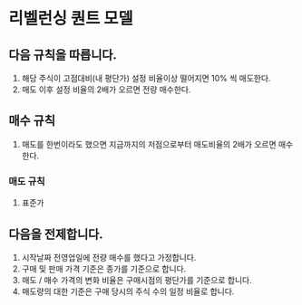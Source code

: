 # 리벨런싱 퀀트 모델
## 다음 규칙을 따릅니다.
1. 해당 주식이 고점대비(내 평단가) 설정 비율이상 떨어지면 10% 씩 매도한다.
2. 매도 이후 설정 비율의 2배가 오르면 전량 매수한다.

## 매수 규칙
1. 매도를 한번이라도 했으면 지금까지의 저점으로부터 매도비율의 2배가 오르면 매수한다.

### 매도 규칙
1. 표준가

## 다음을 전제합니다.
1. 시작날짜 전영업일에 전량 매수를 했다고 가정합니다. 
2. 구매 및 판매 가격 기준은 종가를 기준으로 합니다.
3. 매도 / 매수 가격의 변화 비율은 구매시점의 평단가를 기준으로 합니다.
4. 매도량의 대한 기준은 구매 당시의 주식 수의 일정 비율로 합니다.